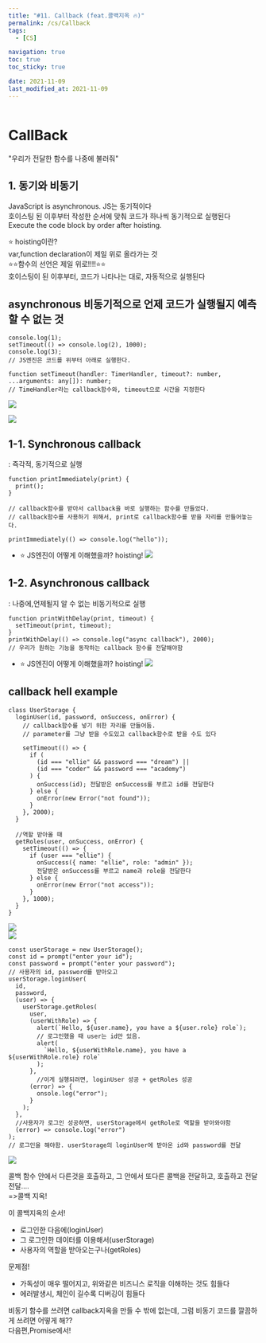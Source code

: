 ```yaml
---
title: "#11. Callback (feat.콜백지옥 🔥)"
permalink: /cs/Callback
tags:
  - [CS]

navigation: true
toc: true
toc_sticky: true

date: 2021-11-09
last_modified_at: 2021-11-09
---
```


![]()
# CallBack
"우리가 전달한 함수를 나중에 불러줘"

## 1. 동기와 비동기

JavaScript is asynchronous. JS는 동기적이다<br/>
호이스팅 된 이후부터 작성한 순서에 맞춰 코드가 하나씩 동기적으로 실행된다<br/>
Execute the code block by order after hoisting.<br/>

⭐️ hoisting이란?<br/>
var,function declaration이 제일 위로 올라가는 것<br/>
 ⭐️⭐️함수의 선언은 제일 위로!!!!⭐️⭐️<br/>
호이스팅이 된 이후부터, 코드가 나타나는 대로, 자동적으로 실행된다<br/>

## asynchronous 비동기적으로 언제 코드가 실행될지 예측할 수 없는 것
```JS
console.log(1);
setTimeout(() => console.log(2), 1000);
console.log(3);
// JS엔진은 코드를 위부터 아래로 실행한다.

function setTimeout(handler: TimerHandler, timeout?: number, ...arguments: any[]): number;
// TimeHandler라는 callback함수와, timeout으로 시간을 지정한다

```
<img src="/assets/images/JS_callback.jpeg" /><br/>

<img src="/assets/images/JS_callback.jpeg" /><br/>

## 1-1. Synchronous callback
: 즉각적, 동기적으로 실행
<br/>

```JS
function printImmediately(print) {
  print();
}

// callback함수를 받아서 callback을 바로 실행하는 함수를 만들었다.
// callback함수를 사용하기 위해서, print로 callback함수를 받을 자리를 만들어놓는다.

printImmediately(() => console.log("hello"));
```

- ⭐️ JS엔진이 어떻게 이해했을까? hoisting!
<img src="/assets/images/JS_Synchronous.jpeg" /><br/>

## 1-2. Asynchronous callback
: 나중에,언제될지 알 수 없는 비동기적으로 실행

```JS
function printWithDelay(print, timeout) {
  setTimeout(print, timeout);
}
printWithDelay(() => console.log("async callback"), 2000);
// 우리가 원하는 기능을 동작하는 callback 함수를 전달해야함
```

- ⭐️ JS엔진이 어떻게 이해했을까? hoisting!
<img src="/assets/images/JS_Asynchronous.jpeg" /><br/>

## callback hell example
```JS
class UserStorage {
  loginUser(id, password, onSuccess, onError) {
    // callback함수를 넣기 위한 자리를 만들어둠.
    // parameter를 그냥 받을 수도있고 callback함수로 받을 수도 있다

    setTimeout(() => {
      if (
        (id === "ellie" && password === "dream") ||
        (id === "coder" && password === "academy")
      ) {
        onSuccess(id); 전달받은 onSuccess를 부르고 id를 전달한다
      } else {
        onError(new Error("not found"));
      }
    }, 2000);
  }

  //역할 받아올 때
  getRoles(user, onSuccess, onError) {
    setTimeout(() => {
      if (user === "ellie") {
        onSuccess({ name: "ellie", role: "admin" });
        전달받은 onSuccess를 부르고 name과 role을 전달한다
      } else {
        onError(new Error("not access"));
      }
    }, 1000);
  }
}
```

<img src="/assets/images/JS_callback_hell.jpeg" /><br/>
<img src="/assets/images/JS_callback_todo.jpeg" /><br/>


```JS
const userStorage = new UserStorage();
const id = prompt("enter your id");
const password = prompt("enter your password");
// 사용자의 id, password를 받아오고
userStorage.loginUser(
  id,
  password,
  (user) => {
    userStorage.getRoles(
      user,
      (userWithRole) => {
        alert(`Hello, ${user.name}, you have a ${user.role} role`);
        // 로그인했을 때 user는 id만 있음.
        alert(
          `Hello, ${userWithRole.name}, you have a ${userWithRole.role} role`
        );
      },
        //이게 실행되려면, loginUser 성공 + getRoles 성공
      (error) => {
        onsole.log("error");
      }
    );
  },
  //사용자가 로그인 성공하면, userStorage에서 getRole로 역할을 받아와야함
  (error) => console.log("error")
);
// 로그인을 해야함. userStorage의 loginUser에 받아온 id와 password를 전달
```

<img src="/assets/images/JS_callback_hell_2.jpeg" /><br/>


콜백 함수 안에서 다른것을 호출하고, 그 안에서 또다른 콜백을 전달하고, 호출하고 전달전달....<br/>
=>콜백 지옥!<br/>

이 콜백지옥의 순서!

- 로그인한 다음에(loginUser)
- 그 로그인한 데이터를 이용해서(userStorage)
- 사용자의 역할을 받아오는구나(getRoles)

문제점!
- 가독성이 매우 떨어지고, 위와같은 비즈니스 로직을 이해하는 것도 힘들다
- 에러발생시, 체인이 길수록 디버깅이 힘들다

비동기 함수를 쓰려면 callback지옥을 만들 수 밖에 없는데, 그럼 비동기 코드를 깔끔하게 쓰려면 어떻게 해??<br/>
다음편,Promise에서!<br/>
